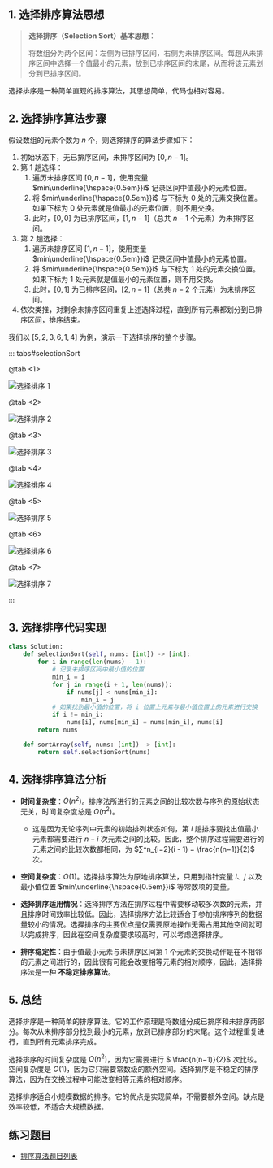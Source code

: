 ## 1. 选择排序算法思想

> **选择排序（Selection Sort）基本思想**：
>
> 将数组分为两个区间：左侧为已排序区间，右侧为未排序区间。每趟从未排序区间中选择一个值最小的元素，放到已排序区间的末尾，从而将该元素划分到已排序区间。

选择排序是一种简单直观的排序算法，其思想简单，代码也相对容易。

## 2. 选择排序算法步骤

假设数组的元素个数为 $n$ 个，则选择排序的算法步骤如下：

1. 初始状态下，无已排序区间，未排序区间为 $[0, n - 1]$。
2. 第 $1$ 趟选择：
   1. 遍历未排序区间 $[0, n - 1]$，使用变量 $min\underline{\hspace{0.5em}}i$ 记录区间中值最小的元素位置。
   2. 将 $min\underline{\hspace{0.5em}}i$ 与下标为 $0$ 处的元素交换位置。如果下标为 $0$ 处元素就是值最小的元素位置，则不用交换。
   3. 此时，$[0, 0]$ 为已排序区间，$[1, n - 1]$（总共 $n - 1$ 个元素）为未排序区间。
3. 第 $2$ 趟选择：
   1. 遍历未排序区间 $[1, n - 1]$，使用变量 $min\underline{\hspace{0.5em}}i$ 记录区间中值最小的元素位置。
   2. 将 $min\underline{\hspace{0.5em}}i$ 与下标为 $1$ 处的元素交换位置。如果下标为 $1$ 处元素就是值最小的元素位置，则不用交换。
   3. 此时，$[0, 1]$ 为已排序区间，$[2, n - 1]$（总共 $n - 2$ 个元素）为未排序区间。
4. 依次类推，对剩余未排序区间重复上述选择过程，直到所有元素都划分到已排序区间，排序结束。

我们以 $[5, 2, 3, 6, 1, 4]$ 为例，演示一下选择排序的整个步骤。

::: tabs#selectionSort

@tab <1>

![选择排序 1](https://qcdn.itcharge.cn/images/20230816155042.png)

@tab <2>

![选择排序 2](https://qcdn.itcharge.cn/images/20230816155017.png)

@tab <3>

![选择排序 3](https://qcdn.itcharge.cn/images/20230816154955.png)

@tab <4>

![选择排序 4](https://qcdn.itcharge.cn/images/20230816154924.png)

@tab <5>

![选择排序 5](https://qcdn.itcharge.cn/images/20230816154859.png)

@tab <6>

![选择排序 6](https://qcdn.itcharge.cn/images/20230816154836.png)

@tab <7>

![选择排序 7](https://qcdn.itcharge.cn/images/20230816153324.png)

:::

## 3. 选择排序代码实现

```python
class Solution:
    def selectionSort(self, nums: [int]) -> [int]:
        for i in range(len(nums) - 1):
            # 记录未排序区间中最小值的位置
            min_i = i
            for j in range(i + 1, len(nums)):
                if nums[j] < nums[min_i]:
                    min_i = j
            # 如果找到最小值的位置，将 i 位置上元素与最小值位置上的元素进行交换
            if i != min_i:
                nums[i], nums[min_i] = nums[min_i], nums[i]
        return nums

    def sortArray(self, nums: [int]) -> [int]:
        return self.selectionSort(nums)
```

## 4. 选择排序算法分析

- **时间复杂度**：$O(n^2)$。排序法所进行的元素之间的比较次数与序列的原始状态无关，时间复杂度总是 $O(n^2)$。
  - 这是因为无论序列中元素的初始排列状态如何，第 $i$ 趟排序要找出值最小元素都需要进行 $n − i$ 次元素之间的比较。因此，整个排序过程需要进行的元素之间的比较次数都相同，为 $∑^n_{i=2}(i - 1) = \frac{n(n−1)}{2}$ 次。
- **空间复杂度**：$O(1)$。选择排序算法为原地排序算法，只用到指针变量 $i$、$j$ 以及最小值位置 $min\underline{\hspace{0.5em}}i$ 等常数项的变量。
- **选择排序适用情况**：选择排序方法在排序过程中需要移动较多次数的元素，并且排序时间效率比较低。因此，选择排序方法比较适合于参加排序序列的数据量较小的情况。选择排序的主要优点是仅需要原地操作无需占用其他空间就可以完成排序，因此在空间复杂度要求较高时，可以考虑选择排序。

- **排序稳定性**：由于值最小元素与未排序区间第 $1$ 个元素的交换动作是在不相邻的元素之间进行的，因此很有可能会改变相等元素的相对顺序，因此，选择排序法是一种 **不稳定排序算法**。

## 5. 总结

选择排序是一种简单的排序算法。它的工作原理是将数组分成已排序和未排序两部分。每次从未排序部分找到最小的元素，放到已排序部分的末尾。这个过程重复进行，直到所有元素排序完成。

选择排序的时间复杂度是 $O(n^2)$，因为它需要进行 $ \frac{n(n−1)}{2}$ 次比较。空间复杂度是 $O(1)$，因为它只需要常数级的额外空间。选择排序是不稳定的排序算法，因为在交换过程中可能改变相等元素的相对顺序。

选择排序适合小规模数据的排序。它的优点是实现简单，不需要额外空间。缺点是效率较低，不适合大规模数据。

## 练习题目

- [排序算法题目列表](https://github.com/itcharge/AlgoNote/blob/main/docs/00_preface/00_06_categories_list.md#%E6%8E%92%E5%BA%8F%E7%AE%97%E6%B3%95%E9%A2%98%E7%9B%AE)